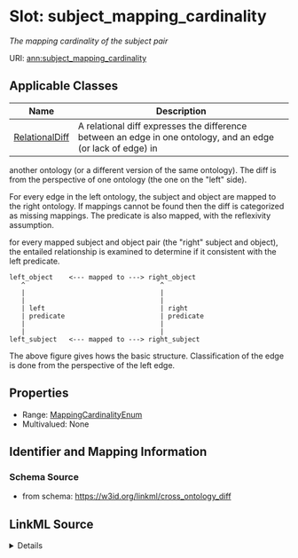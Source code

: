# Slot: subject_mapping_cardinality
_The mapping cardinality of the subject pair_


URI: [ann:subject_mapping_cardinality](https://w3id.org/linkml/text_annotator/subject_mapping_cardinality)



<!-- no inheritance hierarchy -->




## Applicable Classes

| Name | Description |
| --- | --- |
[RelationalDiff](RelationalDiff.md) | A relational diff expresses the difference between an edge in one ontology, and an edge (or lack of edge) in
another ontology (or a different version of the same ontology). The diff is from the perspective of one
ontology (the one on the "left" side).

For every edge in the left ontology, the subject and object are mapped to the right ontology.
If mappings cannot be found then the diff is categorized as missing mappings.
The predicate is also mapped, with the reflexivity assumption.

for every mapped subject and object pair (the "right" subject and object), the entailed relationship
is examined to determine if it consistent with the left predicate.

```
left_object    <--- mapped to ---> right_object
   ^                                  ^
   |                                  |
   |                                  |
   | left                             | right
   | predicate                        | predicate
   |                                  |
   |                                  |
left_subject   <--- mapped to ---> right_subject
```

The above figure gives hows the basic structure. Classification of the edge is done from the perspective
of the left edge.






## Properties

* Range: [MappingCardinalityEnum](MappingCardinalityEnum.md)
* Multivalued: None







## Identifier and Mapping Information







### Schema Source


* from schema: https://w3id.org/linkml/cross_ontology_diff




## LinkML Source

<details>
```yaml
name: subject_mapping_cardinality
description: The mapping cardinality of the subject pair
from_schema: https://w3id.org/linkml/cross_ontology_diff
rank: 1000
alias: subject_mapping_cardinality
owner: RelationalDiff
domain_of:
- RelationalDiff
range: MappingCardinalityEnum

```
</details>